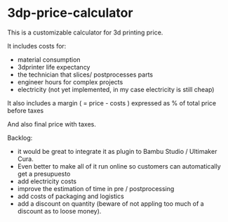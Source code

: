 # 3dp-price-calculator

This is a customizable calculator for 3d printing price. 

It includes costs for:
- material consumption
- 3dprinter life expectancy
- the technician that slices/ postprocesses parts
- engineer hours for complex projects
- electricity (not yet implemented, in my case electricity is still cheap)

It also includes a margin ( = price - costs )  expressed as % of total price before taxes

And also final price with taxes. 


Backlog: 
- it would be great to integrate it as plugin to Bambu Studio / Ultimaker Cura.
- Even better to make all of it run online so customers can automatically get a presupuesto
- add electricity costs
- improve the estimation of time in pre / postprocessing
- add costs of packaging and logistics
- add a discount on quantity (beware of not appling too much of a discount as to loose money). 
